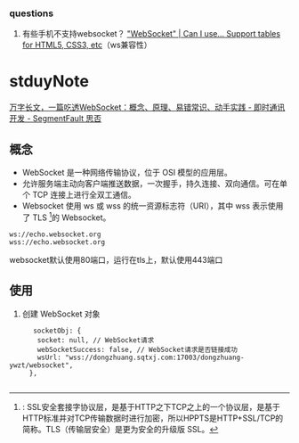 ### questions

1. 有些手机不支持websocket？
["WebSocket" | Can I use... Support tables for HTML5, CSS3, etc](https://caniuse.com/?search=WebSocket)（ws兼容性）
# stduyNote

[万字长文，一篇吃透WebSocket：概念、原理、易错常识、动手实践 - 即时通讯开发 - SegmentFault 思否](https://segmentfault.com/a/1190000040793931)

## 概念

- WebSocket 是一种网络传输协议，位于 OSI 模型的应用层。
- 允许服务端主动向客户端推送数据，一次握手，持久连接、双向通信。可在单个 TCP 连接上进行全双工通信。
- Websocket 使用 ws 或 wss 的统一资源标志符（URI），其中 wss 表示使用了 TLS [^TLS]的 Websocket。
```
ws://echo.websocket.org  
wss://echo.websocket.org 
```
websocket默认使用80端口，运行在tls上，默认使用443端口
[^TLS]: : SSL安全套接字协议层，是基于HTTP之下TCP之上的一个协议层，是基于HTTP标准并对TCP传输数据时进行加密，所以HPPTS是HTTP+SSL/TCP的简称。TLS（传输层安全）是更为安全的升级版 SSL。


## 使用

1. 创建 WebSocket 对象
 ```JS
       socketObj: {
        socket: null, // WebSocket请求
        webSocketSuccess: false, // WebSocket请求是否链接成功
        wsUrl: "wss://dongzhuang.sqtxj.com:17003/dongzhuang-ywzt/websocket",
      },
```
```JS

```